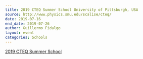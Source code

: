 ```yaml
---
title: 2019 CTEQ Summer School University of Pittsburgh, USA
source: http://www.physics.smu.edu/scalise/cteq/
date: 2019-07-16
end_date: 2019-07-26
author: Guillermo Fidalgo
layout: event
categories: Schools
---
```

[2019 CTEQ Summer School](http://www.physics.smu.edu/scalise/cteq/)
